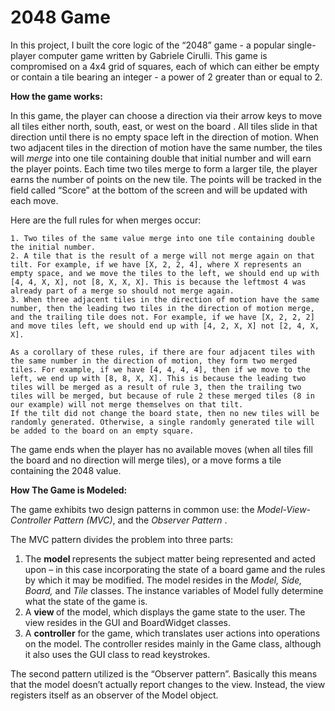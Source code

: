 # 2048 Game
In this project, I built the core logic of the “2048” game - a popular single-player computer game written by Gabriele Cirulli. This game is compromised on a 4x4 grid of squares, each of which can either be empty or contain a tile bearing an integer - a power of 2 greater than or equal to 2. 

<h> <b> How the game works: </b> </h>

In this game, the player can choose a direction via their arrow keys to move all tiles either north, south, east, or west on the board . All tiles slide in that direction until there is no empty space left in the direction of motion. 
When two adjacent tiles in the direction of motion have the same number, the tiles will <i>merge</i> into one tile containing double that initial number and will earn the player points. Each time two tiles merge to form a larger tile, the player earns the number of points on the new tile. The points will be tracked in the field called “Score” at the bottom of the screen and will be updated with each move. 

Here are the full rules for when merges occur:

    1. Two tiles of the same value merge into one tile containing double the initial number.
    2. A tile that is the result of a merge will not merge again on that tilt. For example, if we have [X, 2, 2, 4], where X represents an empty space, and we move the tiles to the left, we should end up with [4, 4, X, X], not [8, X, X, X]. This is because the leftmost 4 was already part of a merge so should not merge again.
    3. When three adjacent tiles in the direction of motion have the same number, then the leading two tiles in the direction of motion merge, and the trailing tile does not. For example, if we have [X, 2, 2, 2] and move tiles left, we should end up with [4, 2, X, X] not [2, 4, X, X].

    As a corollary of these rules, if there are four adjacent tiles with the same number in the direction of motion, they form two merged tiles. For example, if we have [4, 4, 4, 4], then if we move to the left, we end up with [8, 8, X, X]. This is because the leading two tiles will be merged as a result of rule 3, then the trailing two tiles will be merged, but because of rule 2 these merged tiles (8 in our example) will not merge themselves on that tilt.
    If the tilt did not change the board state, then no new tiles will be randomly generated. Otherwise, a single randomly generated tile will be added to the board on an empty square.
    
The game ends when the player has no available moves (when all tiles fill the board and no direction will merge tiles), or a move forms a tile containing the 2048 value. 

<h> <b> How The Game is Modeled: </h> </b>

The game exhibits two design patterns in common use: the <i> Model-View-Controller Pattern (MVC)</i>, and the <i> Observer Pattern </i>.

The MVC pattern divides the problem into three parts:

1. The <b> model </b> represents the subject matter being represented and acted upon – in this case incorporating the state of a board game and the rules by which it may be modified. The model resides in the <i> Model, Side, Board, </i> and <i> Tile </i> classes. The instance variables of Model fully determine what the state of the game is. 
2. A <b> view </b> of the model, which displays the game state to the user. The view resides in the GUI and BoardWidget classes.
3. A <b>controller</b> for the game, which translates user actions into operations on the model. The controller resides mainly in the Game class, although it also uses the GUI class to read keystrokes.

The second pattern utilized is the “Observer pattern”. Basically this means that the model doesn’t actually report changes to the view. Instead, the view registers itself as an observer of the Model object. 

